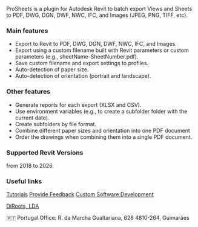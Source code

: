  
 
ProSheets is a plugin for Autodesk Revit to batch export Views and Sheets to PDF, DWG, DGN, DWF, NWC, IFC, and Images (JPEG, PNG, TIFF, etc). 

### Main features
- Export to Revit to PDF, DWG, DGN, DWF, NWC, IFC, and Images.
- Export using a custom filename built with Revit parameters or custom parameters (e.g., sheetName-SheetNumber.pdf).
- Save custom filename and export settings to profiles.
- Auto-detection of paper size.
- Auto-detection of orientation (portrait and landscape).

### Other features
- Generate reports for each export (XLSX and CSV).
- Use environment variables (e.g., to create a subfolder folder with the current date).
- Create subfolders by file format.
- Combine different paper sizes and orientation into one PDF document
- Order the drawings when combining them into a single PDF document.

### Supported Revit Versions
from 2018 to 2026.

### Useful links
[Tutorials](https://diroots.com/tutorials/?utm_source=DiRootsAppManager&utm_medium=App-Description&utm_campaign=ProSheets)
[Provide Feedback](https://diroots.com/contact-us/?utm_source=DiRootsAppManager&utm_medium=App-Description&utm_campaign=ProSheets)
[Custom Software Development](https://diroots.com/custom-software-development/?utm_source=DiRootsAppManager&utm_medium=App-Description&utm_campaign=ProSheets)

[DiRoots, LDA](https://diroots.com/?utm_source=DiRootsAppManager&utm_medium=App-Description&utm_campaign=ProSheets) 

🇵🇹 Portugal Office:
R. da Marcha Gualtariana, 628
4810-264, Guimarães
